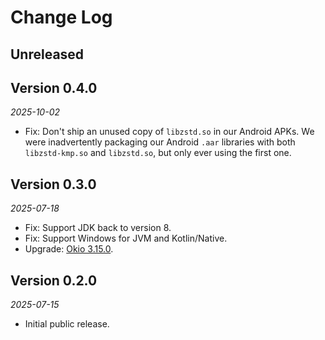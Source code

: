 # Change Log

## Unreleased


## Version 0.4.0

_2025-10-02_

 * Fix: Don't ship an unused copy of `libzstd.so` in our Android APKs. We were inadvertently
   packaging our Android `.aar` libraries with both `libzstd-kmp.so` and `libzstd.so`, but only
   ever using the first one.


## Version 0.3.0

_2025-07-18_

 * Fix: Support JDK back to version 8.
 * Fix: Support Windows for JVM and Kotlin/Native.
 * Upgrade: [Okio 3.15.0][okio_3_15_0].


## Version 0.2.0

_2025-07-15_

 * Initial public release.


[okio_3_15_0]: https://square.github.io/okio/changelog/#version-3150
